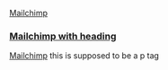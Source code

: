 [Mailchimp](www.mailchimp.com)
### [Mailchimp with heading](www.mailchimp.com)
[Mailchimp](www.mailchimp.com) this is supposed to be a p tag